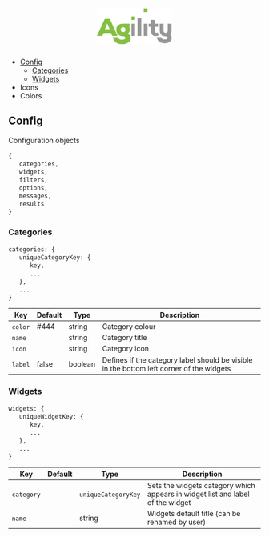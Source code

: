 <h1 align="center">
   <img height="72" width="150" src="/AgilityLogoInverted.svg">
</h1>

- [Config](#config)
   - [Categories](#categories)
   - [Widgets](#widgets)
- Icons
- Colors


## Config
Configuration objects
```
{
   categories,
   widgets,
   filters,
   options,
   messages,
   results
}
```

### Categories
```
categories: {
   uniqueCategoryKey: {
      key,
      ...
   },
   ...
}
```

|    Key    |     Default     |     Type     |            Description            |
|-----------|-----------------|--------------|-----------------------------------|
|  `color`  |  #444           | string       |   Category colour                 |
|  `name`   |                 | string       |   Category title                  |
|  `icon`   |                 | string       |   Category icon                   |
|  `label`  | false           | boolean      |   Defines if the category label should be visible in the bottom left corner of the widgets|

### Widgets
```
widgets: {
   uniqueWidgetKey: {
      key,
      ...
   },
   ...
}
```

|    Key    |     Default     |     Type     |            Description            |
|-----------|-----------------|--------------|-----------------------------------|
|  `category`  | | `uniqueCategoryKey` | Sets the widgets category which appears in widget list and label of the widget |
|  `name`   |                 | string       |   Widgets default title (can be renamed by user)  |
